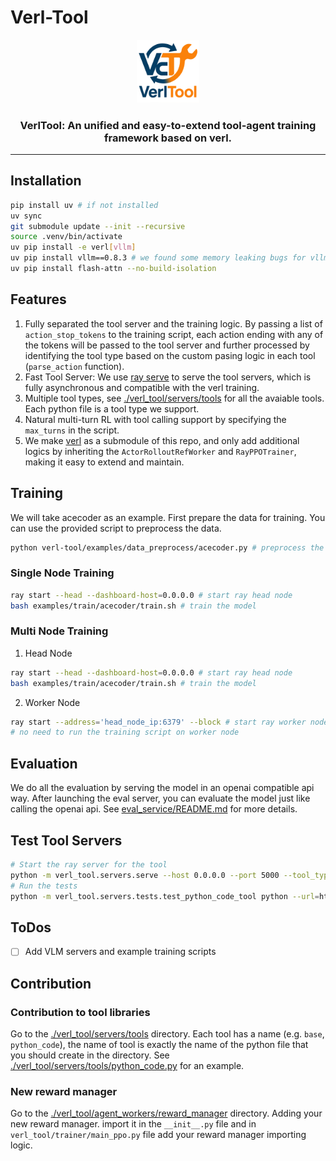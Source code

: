 # Verl-Tool

<p align="center">
  <picture>
    <source media="(prefers-color-scheme: dark)" srcset="assets/imgs/logo.png">
    <img alt="VerlTool" src="assets/imgs/logo.png" width=20%>
  </picture>
</p>

<h3 align="center">
VerlTool: An unified and easy-to-extend tool-agent training framework based on verl.
</h3>

---

<!-- <p align="center">
| <a href="https://docs.vllm.ai"><b>Documentation</b></a> | <a href="https://blog.vllm.ai/"><b>Blog</b></a> | <a href="https://arxiv.org/abs/2309.06180"><b>Paper</b></a> | <a href="https://x.com/vllm_project"><b>Twitter/X</b></a> | <a href="https://discuss.vllm.ai"><b>User Forum</b></a> | <a href="https://slack.vllm.ai"><b>Developer Slack</b></a> |
</p> -->

## Installation
```bash
pip install uv # if not installed
uv sync
git submodule update --init --recursive
source .venv/bin/activate
uv pip install -e verl[vllm]
uv pip install vllm==0.8.3 # we found some memory leaking bugs for vllm==0.8.2, so choose to use 0.8.3 instead
uv pip install flash-attn --no-build-isolation
```

## Features
1. Fully separated the tool server and the training logic. By passing a list of `action_stop_tokens` to the training script, each action ending with any of the tokens will be passed to the tool server and further processed by identifying the tool type based on the custom pasing logic in each tool (`parse_action` function). 
2. Fast Tool Server: We use [ray serve](https://docs.ray.io/en/latest/serve/index.html) to serve the tool servers, which is fully asynchronous and compatible with the verl training.
3. Multiple tool types, see [./verl_tool/servers/tools](./verl_tool/servers/tools) for all the avaiable tools. Each python file is a tool type we support.
4. Natural multi-turn RL with tool calling support by specifying the `max_turns` in the script.
5. We make [verl](https://github.com/volcengine/verl) as a submodule of this repo, and only add additional logics by inheriting the `ActorRolloutRefWorker` and `RayPPOTrainer`, making it easy to extend and maintain.

## Training

We will take acecoder as an example. First prepare the data for training. You can use the provided script to preprocess the data.
```bash
python verl-tool/examples/data_preprocess/acecoder.py # preprocess the data and save
```

### Single Node Training

```bash
ray start --head --dashboard-host=0.0.0.0 # start ray head node
bash examples/train/acecoder/train.sh # train the model
```

### Multi Node Training
1. Head Node
```bash
ray start --head --dashboard-host=0.0.0.0 # start ray head node
bash examples/train/acecoder/train.sh # train the model
```
2. Worker Node
```bash
ray start --address='head_node_ip:6379' --block # start ray worker node
# no need to run the training script on worker node
```

## Evaluation
We do all the evaluation by serving the model in an openai compatible api way. After launching the eval server, you can evaluate the model just like calling the openai api. See [eval_service/README.md](./eval_service/README.md) for more details. 

## Test Tool Servers

```bash
# Start the ray server for the tool
python -m verl_tool.servers.serve --host 0.0.0.0 --port 5000 --tool_type "python_code" &
# Run the tests
python -m verl_tool.servers.tests.test_python_code_tool python --url=http://localhost:5000/get_observation
```

## ToDos
- [ ] Add VLM servers and example training scripts

## Contribution
### Contribution to tool libraries
Go to the [./verl_tool/servers/tools](./verl_tool/servers/tools) directory. Each tool has a name (e.g. `base`, `python_code`), the name of tool is exactly the name of the python file that you should create in the directory. See [./verl_tool/servers/tools/python_code.py](./verl_tool/servers/tools/python_code.py) for an example.

### New reward manager
Go to the [./verl_tool/agent_workers/reward_manager](./verl_tool/agent_workers/reward_manager) directory. Adding your new reward manager. import it in the `__init__.py` file and in `verl_tool/trainer/main_ppo.py` file add your reward manager importing logic.
